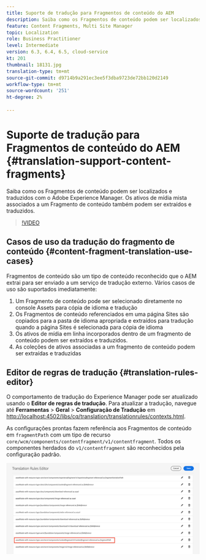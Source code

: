 ```yaml
---
title: Suporte de tradução para Fragmentos de conteúdo do AEM
description: Saiba como os Fragmentos de conteúdo podem ser localizados e traduzidos com o Adobe Experience Manager. Os ativos de mídia mista associados a um Fragmento de conteúdo também podem ser extraídos e traduzidos.
feature: Content Fragments, Multi Site Manager
topic: Localization
role: Business Practitioner
level: Intermediate
version: 6.3, 6.4, 6.5, cloud-service
kt: 201
thumbnail: 18131.jpg
translation-type: tm+mt
source-git-commit: d9714b9a291ec3ee5f3dba9723de72bb120d2149
workflow-type: tm+mt
source-wordcount: '251'
ht-degree: 2%

---
```



# Suporte de tradução para Fragmentos de conteúdo do AEM {#translation-support-content-fragments}

Saiba como os Fragmentos de conteúdo podem ser localizados e traduzidos com o Adobe Experience Manager. Os ativos de mídia mista associados a um Fragmento de conteúdo também podem ser extraídos e traduzidos.

>[!VIDEO](https://video.tv.adobe.com/v/18131/?quality=12&learn=on)

## Casos de uso da tradução do fragmento de conteúdo {#content-fragment-translation-use-cases}

Fragmentos de conteúdo são um tipo de conteúdo reconhecido que o AEM extrai para ser enviado a um serviço de tradução externo. Vários casos de uso são suportados imediatamente:

1. Um Fragmento de conteúdo pode ser selecionado diretamente no console Assets para cópia de idioma e tradução
2. Os Fragmentos de conteúdo referenciados em uma página Sites são copiados para a pasta de idioma apropriada e extraídos para tradução quando a página Sites é selecionada para cópia de idioma
3. Os ativos de mídia em linha incorporados dentro de um fragmento de conteúdo podem ser extraídos e traduzidos.
4. As coleções de ativos associadas a um fragmento de conteúdo podem ser extraídas e traduzidas

## Editor de regras de tradução {#translation-rules-editor}

O comportamento de tradução do Experience Manager pode ser atualizado usando o **Editor de regras de tradução**. Para atualizar a tradução, navegue até **Ferramentas** > **Geral** > **Configuração de Tradução** em [http://localhost:4502/libs/cq/translation/translationrules/contexts.html](http://localhost:4502/libs/cq/translation/translationrules/contexts.html).

As configurações prontas fazem referência aos Fragmentos de conteúdo em `fragmentPath` com um tipo de recurso `core/wcm/components/contentfragment/v1/contentfragment`. Todos os componentes herdados do `v1/contentfragment` são reconhecidos pela configuração padrão.

![Editor de regras de tradução](assets/translation-configuration.png)
